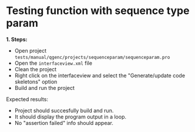 # Testing function with sequence type param

**1. Steps:**

* Open project `tests/manual/qgenc/projects/sequenceparam/sequenceparam.pro`
* Open the `interfaceview.xml` file
* Clean the project
* Right click on the interfaceview and select the "Generate/update code skeletons" option
* Build and run the project

Expected results:

* Project should succesfully build and run.
* It should display the program output in a loop.
* No "assertion failed" info should appear.
